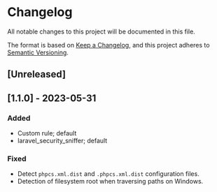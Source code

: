 # Changelog
All notable changes to this project will be documented in this file.

The format is based on [Keep a Changelog](https://keepachangelog.com/en/1.0.0/),
and this project adheres to [Semantic Versioning](https://semver.org/spec/v2.0.0.html).

## [Unreleased]

## [1.1.0] - 2023-05-31
### Added
- Custom rule; default
- laravel_security_sniffer; default

### Fixed
- Detect `phpcs.xml.dist` and `.phpcs.xml.dist` configuration files.
- Detection of filesystem root when traversing paths on Windows.

